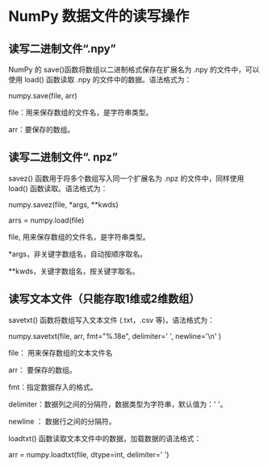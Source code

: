 
# NumPy 数据文件的读写操作
## 读写二进制文件“.npy”
NumPy 的 save()函数将数组以二进制格式保存在扩展名为 .npy 的文件中，可以使用 load() 函数读取 .npy 的文件中的数据。语法格式为：

numpy.save(file, arr)

file：用来保存数组的文件名，是字符串类型。

arr：要保存的数组。
## 读写二进制文件“. npz”
savez() 函数用于将多个数组写入同一个扩展名为 .npz 的文件中，同样使用 load() 函数读取。语法格式为：

numpy.savez(file, *args, **kwds)

arrs = numpy.load(file)

file, 用来保存数组的文件名，是字符串类型。

*args，非关键字数组名，自动按顺序取名。

**kwds，关键字数组名，按关键字取名。
## 读写文本文件（只能存取1维或2维数组）
savetxt() 函数将数组写入文本文件 (.txt，.csv 等)，语法格式为：

numpy.savetxt(file, arr, fmt="%.18e", delimiter=' ', newline='\n' )

file： 用来保存数组的文本文件名

arr： 要保存的数组。

fmt：指定数据存入的格式。

delimiter：数据列之间的分隔符，数据类型为字符串，默认值为：' '。

newline ： 数据行之间的分隔符。

loadtxt() 函数读取文本文件中的数据，加载数据的语法格式：

arr = numpy.loadtxt(file, dtype=int, delimiter=' ')